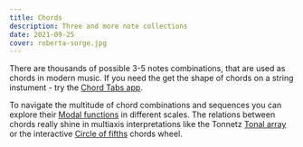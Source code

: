 ```yaml
---
title: Chords
description: Three and more note collections
date: 2021-09-25
cover: roberta-sorge.jpg
---
```


There are thousands of possible 3-5 notes combinations, that are used as chords in modern music.  If you need the get the shape of chords on a string instument - try the [Chord Tabs app](./tabs/index.md).

To navigate the multitude of chord combinations and sequences you can explore their [Modal functions](./modes/index.md) in different scales. The relations between chords really shine in multiaxis interpretations like the Tonnetz [Tonal array](./array/index.md) or the interactive [Circle of fifths](./fifths/index.md) chords wheel.